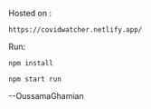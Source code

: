 Hosted on : 
```
https://covidwatcher.netlify.app/
```



Run:
```
npm install

npm start run
```
--OussamaGhamian
